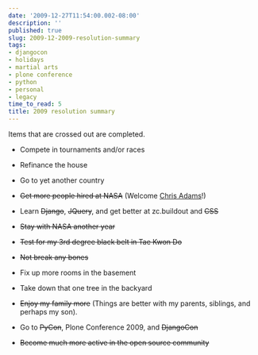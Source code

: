 ```yaml
---
date: '2009-12-27T11:54:00.002-08:00'
description: ''
published: true
slug: 2009-12-2009-resolution-summary
tags:
- djangocon
- holidays
- martial arts
- plone conference
- python
- personal
- legacy
time_to_read: 5
title: 2009 resolution summary
---
```


Items that are crossed out are completed.<ul><li>Compete in tournaments and/or races</li></ul><ul><li>Refinance the house</li></ul><ul><li>Go to yet another country</li></ul><ul><li><strike>Get more people hired at NASA</strike> (Welcome <a href="http://improbable.org/chris">Chris Adams</a>!)</li></ul><ul><li>Learn <strike>Django</strike>, <strike>JQuery</strike>, and get better at zc.buildout and <strike>CSS</strike> </li></ul><ul><li><strike>Stay with NASA another year</strike></li></ul><ul><li><strike>Test for my 3rd degree black belt in Tae Kwon Do</strike></li></ul><ul><li><strike>Not break any bones</strike></li></ul><ul><li>Fix up more rooms in the basement</li></ul><ul><li>Take down that one tree in the backyard</li></ul><ul><li><strike>Enjoy my family more</strike> (Things are better with my parents, siblings, and perhaps my son).</li></ul><ul><li>Go to <strike>PyCon</strike>, Plone Conference 2009, and <strike>DjangoCon</strike></li></ul><ul><li><strike>Become much more active in the open source community</strike></li></ul>